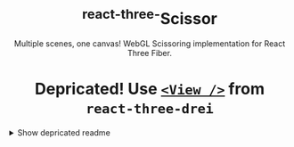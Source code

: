 <p align="center">
   
  <h1 align="center"><sup>react-three-</sup>Scissor</h1>
  
  <p align="center">
  Multiple scenes, one canvas! WebGL Scissoring implementation for React Three Fiber.
  </p>
</p>

<p align="center">
  <h1 align="center">Depricated! Use <a href="https://github.com/pmndrs/drei#view"><code>&lt;View /&gt;</code></a> from <code>react-three-drei</code></h1>
</p>


<details>
<summary>Show depricated readme</summary>
   
<br />

<p align="center">
  <a href="" target="_blank"><img height="214" src="./Assets/demo.gif" alt="Bubbles" /></a>

</p>
<p align="middle">
  <i>This demo is real, you can click it! They contains the <a href="https://github.com/FarazzShaikh/react-three-scissor/tree/main/example">full code</a>, too. 📦</i>
</p>
<br />

## Why this?

Havigng multiple WebGl contests within one webpage is generally a bad idea because (from [ThreeJS manual](https://threejs.org/manual/?q=mul#en/multiple-scenes)):

- **The browser limits how many WebGL contexts you can have.** Typically that limit is around 8 of them. As soon as you create the 9th context the oldest one will be lost.
- **WebGL resources can not be shared across contexts.** That means if you want to load a 10 meg model into 2 canvases and that model uses 20 meg of textures your 10 meg model will have to be loaded twice and your textures will also be loaded twice. Nothing can be shared across contexts. This also means things have to be initialized twice, shaders compiled twice, etc. It gets worse as there are more canvases.

To solve this, we create the issusion of these being multiple canvases by having one large one and drawing on very speciifc parts of it. This process is calld Scissoring.

The ThreeJS manual gives us a very complete guide ofhow to do this in ThreeJS but I have finall come around to using React Three Fiber and this library helps to set up Scissoring with relative ease.

## Usage

```tsx
import {
  ScissorCanvas, // <- R3F Canvas wrapper
  ScissorWindow, // <- The <div> to use as a "virtual canvas"
  ScissorScene, // <- The <scene> to be rendered witin a given virtual canvas
  useScissorFrame, // <- Like useFrame, provides access to the Scissoring render loop
  useScissorInit, // <- Window into the first run of useScissorFrame. Used to initialize whatever you want
} from "react-three-scissor";

function Scene() {
  // Since each scene has its own camera we need to set up
  // things like Orbit Controls impatively
  const orbit = useRef<OrbitControls>();

  useScissorInit(
    ({ camera, element, scene }) => {
      orbit.current = new OrbitControls(camera, element);
    },
    ["window-1", "window-2"]
  );

  useScissorFrame(
    (state) => {
      if (orbit.current) {
        orbit.current.update();
      }
    },
    ["window-1", "window-2"]
  );

  return (
    <>
      {/* Scene will be rendered in window with matching ID */}
      <ScissorScene uuid={"window-1"}>
        <mesh>...</mesh>
      </ScissorScene>
      <ScissorScene uuid={"window-2"}>
        <mesh>...</mesh>
      </ScissorScene>
    </>
  );
}

function App() {
  return (
    <>
      <ScissorCanvas
        //Pass any <Canvas> props
        gl={{
          antialias: true,
        }}
        shadows
      >
        <Scene />
      </ScissorCanvas>

      {/* Virtual Canvases with unique IDs */}
      <ScissorWindow uuid={`window-1`} />
      <ScissorWindow uuid={`window-2`} />
    </>
  );
}
```
</details>
